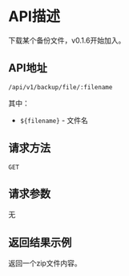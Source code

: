 # API描述
下载某个备份文件，v0.1.6开始加入。

## API地址
~~~
/api/v1/backup/file/:filename
~~~
其中：
* `${filename}` - 文件名

## 请求方法
~~~
GET
~~~

## 请求参数
无

## 返回结果示例
返回一个zip文件内容。